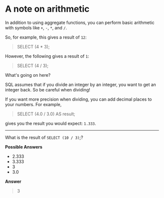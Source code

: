 # A note on arithmetic

In addition to using aggregate functions, you can perform basic arithmetic with symbols like `+`, `-`, `*`, and `/`.

So, for example, this gives a result of `12`:

> SELECT (4 * 3);

However, the following gives a result of `1`:

> SELECT (4 / 3);

What's going on here?

SQL assumes that if you divide an integer by an integer, you want to get an integer back. So be careful when dividing!

If you want more precision when dividing, you can add decimal places to your numbers. For example,

> SELECT (4.0 / 3.0) AS result;

gives you the result you would expect: `1.333`.

<hr>

What is the result of `SELECT (10 / 3)`;?

**Possible Answers**
* 2.333
* 3.333
* 3
* 3.0

**Answer**
> 3